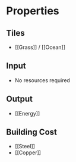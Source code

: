 # Properties
## Tiles
- [[Grass]] / [[Ocean]]

## Input
- No resources required

## Output
- [[Energy]]

## Building Cost
- [[Steel]]
- [[Copper]]